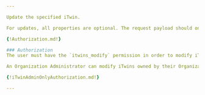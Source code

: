 ```yaml
---

Update the specified iTwin.

For updates, all properties are optional. The request payload should only contain the properties that you would like to update. 

{!Authorization.md!}

### Authorization
The user must have the `itwins_modify` permission in order to modify iTwin properties.

An Organization Administrator can modify iTwins owned by their Organization.

{!iTwinAdminOnlyAuthorization.md!}

---
```

